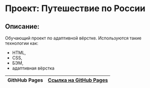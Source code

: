 # Проект: Путешествие по России

## Описание:

Обучающий проект по адаптивной вёрстке.
Используются такие технологии как:

- HTML,
- CSS,
- БЭМ,
- адаптивная вёрстка

| **GithHub Pages** | [Ссылка на GitHub Pages](https://klimetzc.github.io/russian-travel/) |
| ----------------- | -------------------------------------------------------------------- |
